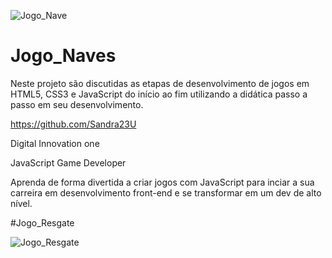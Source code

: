 ![Jogo_Nave](https://user-images.githubusercontent.com/66983974/118215072-44824d80-b447-11eb-93e6-4aaed8017640.png)
# Jogo_Naves                       

Neste projeto são discutidas as etapas de desenvolvimento de jogos em HTML5, CSS3 e JavaScript do início ao fim utilizando a didática passo a passo em seu desenvolvimento.


https://github.com/Sandra23U

Digital Innovation one

JavaScript Game Developer

Aprenda de forma divertida a criar jogos com JavaScript para inciar a sua carreira em desenvolvimento front-end e se transformar em um dev de alto nível.


#Jogo_Resgate


![Jogo_Resgate](https://user-images.githubusercontent.com/66983974/118214822-ddfd2f80-b446-11eb-82c8-c0897be7b706.png)
